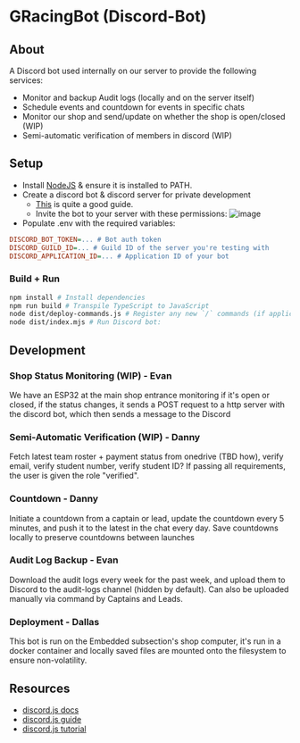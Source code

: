 # GRacingBot (Discord-Bot)

## About

A Discord bot used internally on our server to provide the following services:
- Monitor and backup Audit logs (locally and on the server itself)
- Schedule events and countdown for events in specific chats
- Monitor our shop and send/update on whether the shop is open/closed (WIP)
- Semi-automatic verification of members in discord (WIP)

## Setup

- Install [NodeJS](https://nodejs.org/en) & ensure it is installed to PATH.
- Create a discord bot & discord server for private development
  - [This](https://www.freecodecamp.org/news/create-a-discord-bot-with-javascript-nodejs/) is quite a good guide.
  - Invite the bot to your server with these permissions:
    ![image](https://github.com/GryphonRacingFSAE/Discord-Bot/assets/36043275/20f4ef5f-900d-4ca2-ade2-e2d04a2d7fd6)
- Populate .env with the required variables:

```ini
DISCORD_BOT_TOKEN=... # Bot auth token
DISCORD_GUILD_ID=... # Guild ID of the server you're testing with
DISCORD_APPLICATION_ID=... # Application ID of your bot
```

### Build + Run

```bash
npm install # Install dependencies
npm run build # Transpile TypeScript to JavaScript
node dist/deploy-commands.js # Register any new `/` commands (if applicable):
node dist/index.mjs # Run Discord bot:
```

## Development

### Shop Status Monitoring (WIP) - Evan

We have an ESP32 at the main shop entrance monitoring if it's open or closed, if the status changes, it sends a POST request to a http server with the discord bot, which then sends a message to the Discord

### Semi-Automatic Verification (WIP) - Danny

Fetch latest team roster + payment status from onedrive (TBD how), verify email, verify student number, verify student ID? If passing all requirements, the user is given the role "verified".

### Countdown - Danny

Initiate a countdown from a captain or lead, update the countdown every 5 minutes, and push it to the latest in the chat every day. Save countdowns locally to preserve countdowns between launches

### Audit Log Backup - Evan

Download the audit logs every week for the past week, and upload them to Discord to the audit-logs channel (hidden by default). Can also be uploaded manually via command by Captains and Leads.

### Deployment - Dallas

This bot is run on the Embedded subsection's shop computer, it's run in a docker container and locally saved files are mounted onto the filesystem to ensure non-volatility.

## Resources

* [discord.js docs](https://old.discordjs.dev/#/docs/discord.js/14.11.0/general/welcome)
* [discord.js guide](https://discordjs.guide/)
* [discord.js tutorial](https://www.freecodecamp.org/news/create-a-discord-bot-with-javascript-nodejs/)
